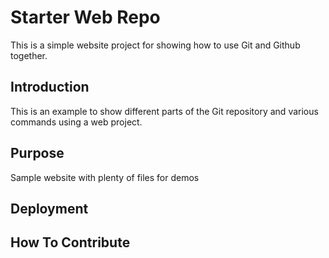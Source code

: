 # Starter Web Repo

This is a simple website project for showing how to use Git and Github together.

## Introduction

This is an example to show different parts of the Git repository and various commands using a web project.

## Purpose

Sample website with plenty of files for demos

## Deployment

## How To Contribute